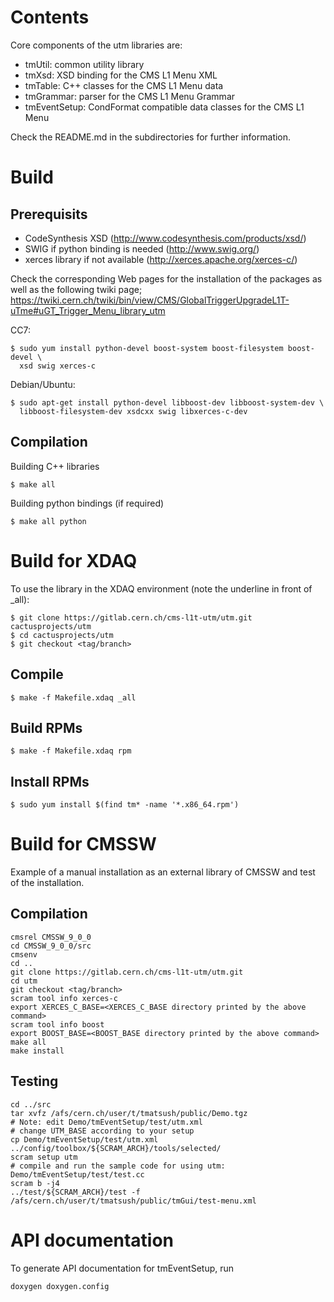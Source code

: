 Contents
=========

Core components of the utm libraries are:

* tmUtil:          common utility library
* tmXsd:           XSD binding for the CMS L1 Menu XML
* tmTable:         C++ classes for the CMS L1 Menu data
* tmGrammar:       parser for the CMS L1 Menu Grammar
* tmEventSetup:    CondFormat compatible data classes for the CMS L1 Menu

Check the README.md in the subdirectories for further information.


Build
=====

## Prerequisits

* CodeSynthesis XSD (http://www.codesynthesis.com/products/xsd/)
* SWIG if python binding is needed (http://www.swig.org/)
* xerces library if not available (http://xerces.apache.org/xerces-c/)

Check the corresponding Web pages for the installation of the packages
as well as the following twiki page;
https://twiki.cern.ch/twiki/bin/view/CMS/GlobalTriggerUpgradeL1T-uTme#uGT_Trigger_Menu_library_utm

CC7:

    $ sudo yum install python-devel boost-system boost-filesystem boost-devel \
      xsd swig xerces-c

Debian/Ubuntu:

    $ sudo apt-get install python-devel libboost-dev libboost-system-dev \
      libboost-filesystem-dev xsdcxx swig libxerces-c-dev


## Compilation

Building C++ libraries

    $ make all

Building python bindings (if required)

    $ make all python


Build for XDAQ
==============

To use the library in the XDAQ environment (note the underline in front of \_all):

    $ git clone https://gitlab.cern.ch/cms-l1t-utm/utm.git cactusprojects/utm
    $ cd cactusprojects/utm
    $ git checkout <tag/branch>

## Compile

    $ make -f Makefile.xdaq _all

## Build RPMs

    $ make -f Makefile.xdaq rpm

## Install RPMs

    $ sudo yum install $(find tm* -name '*.x86_64.rpm')


Build for CMSSW
===============

Example of a manual installation as an external library of CMSSW and test of the installation.

## Compilation

```{r, engine='bash', count_lines}
cmsrel CMSSW_9_0_0
cd CMSSW_9_0_0/src
cmsenv
cd ..
git clone https://gitlab.cern.ch/cms-l1t-utm/utm.git
cd utm
git checkout <tag/branch>
scram tool info xerces-c
export XERCES_C_BASE=<XERCES_C_BASE directory printed by the above command>
scram tool info boost
export BOOST_BASE=<BOOST_BASE directory printed by the above command>
make all
make install
```

## Testing

```{r, engine='bash', count_lines}
cd ../src
tar xvfz /afs/cern.ch/user/t/tmatsush/public/Demo.tgz
# Note: edit Demo/tmEventSetup/test/utm.xml
# change UTM_BASE according to your setup
cp Demo/tmEventSetup/test/utm.xml ../config/toolbox/${SCRAM_ARCH}/tools/selected/
scram setup utm
# compile and run the sample code for using utm: Demo/tmEventSetup/test/test.cc
scram b -j4
../test/${SCRAM_ARCH}/test -f /afs/cern.ch/user/t/tmatsush/public/tmGui/test-menu.xml
```

API documentation
=================

To generate API documentation for tmEventSetup, run

    doxygen doxygen.config
